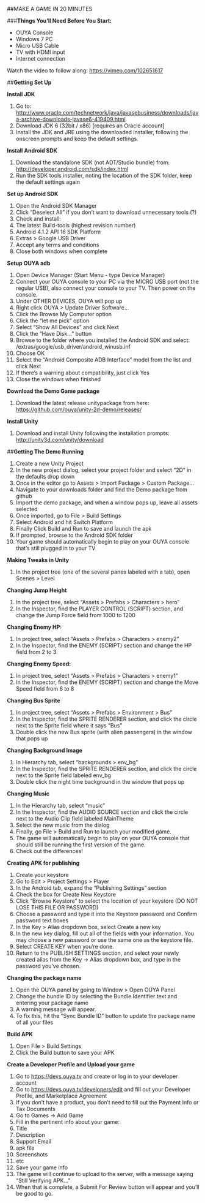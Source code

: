 ##MAKE A GAME IN 20 MINUTES

###**Things You’ll Need Before You Start:**
- OUYA Console
- Windows 7 PC
- Micro USB Cable
- TV with HDMI input
- Internet connection

Watch the video to follow along: https://vimeo.com/102651617

##**Getting Set Up**

**Install JDK**

1. Go to: http://www.oracle.com/technetwork/java/javasebusiness/downloads/java-archive-downloads-javase6-419409.html
1. Download JDK 6 (32bit / x86) [requires an Oracle account]
1. Install the JDK and JRE using the downloaded installer, following the onscreen prompts and keep the default settings.


**Install Android SDK**

1. Download the standalone SDK (not ADT/Studio bundle) from: http://developer.android.com/sdk/index.html
1. Run the SDK tools installer, noting the location of the SDK folder, keep the default settings again


**Set up Android SDK** 

1. Open the Android SDK Manager
1. Click “Deselect All” if you don’t want to download unnecessary tools (?)
1. Check and install: 
1. The latest Build-tools (highest revision number) 
1. Android 4.1.2 API 16 SDK Platform
1. Extras > Google USB Driver
1. Accept any terms and conditions
1. Close both windows when complete


**Setup OUYA adb**

1. Open Device Manager (Start Menu - type Device Manager)
1. Connect your OUYA console to your PC via the MICRO USB port (not the regular USB), also connect your console to your TV. Then power on the console.
1. Under OTHER DEVICES, OUYA will pop up
1. Right click OUYA > Update Driver Software…
1. Click the Browse My Computer option
1. Click the “let me pick” option
1. Select “Show All Devices” and click Next
1. Click the “Have Disk…” button
1. Browse to the folder where you installed the Android SDK and select:
<sdk>/extras/google/usb_driver/android_winusb.inf 
1. Choose OK
1. Select the “Android Composite ADB Interface” model from the list and click Next
1. If there’s a warning about compatibility, just click Yes
1. Close the windows when finished

**Download the Demo Game package**

1. Download the latest release unitypackage from here: https://github.com/ouya/unity-2d-demo/releases/

**Install Unity**

1. Download and install Unity following the installation prompts: http://unity3d.com/unity/download

##**Getting The Demo Running**

1. Create a new Unity Project
1. In the new project dialog, select your project folder and select “2D” in the defaults drop down
1. Once in the editor go to Assets > Import Package > Custom Package…
1. Navigate to your downloads folder and find the Demo package from github
1. Import the demo package, and when a window pops up, leave all assets selected
1. Once imported, go to File > Build Settings
1. Select Android and hit Switch Platform
1. Finally Click Build and Run to save and launch the apk
1. If prompted, browse to the Android SDK folder
1. Your game should automatically begin to play on your OUYA console that’s still plugged in to your TV


**Making Tweaks in Unity**

1. In the project tree (one of the several panes labeled with a tab), open Scenes > Level

**Changing Jump Height**

1. In the project tree, select “Assets > Prefabs > Characters > hero”
1. In the Inspector, find the PLAYER CONTROL (SCRIPT) section, and change the Jump Force field from 1000 to 1200	

**Changing Enemy HP:**

1. In project tree, select “Assets > Prefabs > Characters > enemy2”
1. In the Inspector, find the ENEMY (SCRIPT) section and change the HP field from 2 to 3

**Changing Enemy Speed:**

1. In project tree, select “Assets > Prefabs > Characters > enemy1”
1. In the Inspector, find the ENEMY (SCRIPT) section and change the Move Speed field from 6 to 8

**Changing Bus Sprite**

1. In project tree, select “Assets > Prefabs > Environment > Bus”
1. In the Inspector, find the SPRITE RENDERER section, and click the circle next to the Sprite field where it says “Bus”
1. Double click the new Bus sprite (with alien passengers) in the window that pops up

**Changing Background Image**

1. In Hierarchy tab, select “backgrounds > env_bg”
1. In the Inspector, find the SPRITE RENDERER section, and click the circle next to the Sprite field labeled env_bg
1. Double click the night time background in the window that pops up

**Changing Music**

1. In the Hierarchy tab, select “music”
1. In the Inspector, find the AUDIO SOURCE section and click the circle next to the Audio Clip field labeled MainTheme
1. Select the new music from the dialog
1. Finally, go File > Build and Run to launch your modified game.
1. The game will automatically begin to play on your OUYA console that should still be running the first version of the game.
1. Check out the differences!

**Creating APK for publishing**

1. Create your keystore
1. Go to Edit > Project Settings > Player
1. In the Android tab, expand the “Publishing Settings” section
1. Check the box for Create New Keystore
1. Click “Browse Keystore” to select the location of your keystore (DO NOT LOSE THIS FILE OR PASSWORD)
1. Choose a password and type it into the Keystore password and Confirm password text boxes
1. In the Key > Alias dropdown box, select Create a new key
1. In the new key dialog, fill out all of the fields with your information. You may choose a new password or use the same one as the keystore file.
1. Select CREATE KEY when you’re done.
1. Return to the PUBLISH SETTINGS section, and select your newly created alias from the Key -> Alias dropdown box, and type in the password you’ve chosen.

**Changing the package name**

1. Open the OUYA panel by going to Window > Open OUYA Panel
1. Change the bundle ID by selecting the Bundle Identifier text and entering your package name
1. A warning message will appear.
1. To fix this, hit the “Sync Bundle ID” button to update the package name of all your files

**Build APK**

1. Open File > Build Settings
1. Click the Build button to save your APK


**Create a Developer Profile and Upload your game**

1. Go to https://devs.ouya.tv and create or log in to your developer account
1. Go to https://devs.ouya.tv/developers/edit and fill out your Developer Profile, and Marketplace Agreement
1. If you don’t have a product, you don’t need to fill out the Payment Info or Tax Documents
1. Go to Games -> Add Game
1. Fill in the pertinent info about your game:
  1. Title
  2. Description
  3. Support Email
  4. apk file
  5. Screenshots
  6. etc
1. Save your game info
1. The game will continue to upload to the server, with a message saying “Still Verifying APK…”
1. When that is complete, a Submit For Review button will appear and you’ll be good to go.
